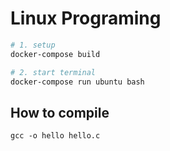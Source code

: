 # Linux Programing

```bash
# 1. setup
docker-compose build

# 2. start terminal
docker-compose run ubuntu bash
```

## How to compile

```
gcc -o hello hello.c
```

